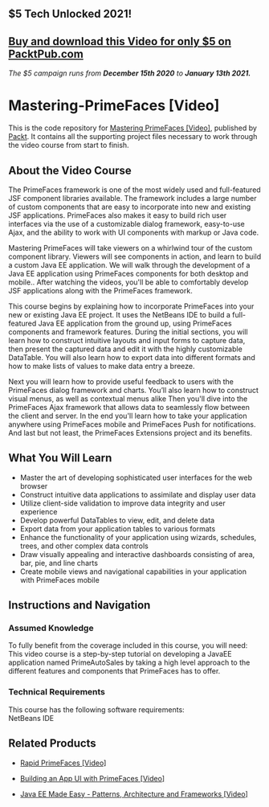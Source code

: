 ## $5 Tech Unlocked 2021!
[Buy and download this Video for only $5 on PacktPub.com](https://www.packtpub.com/product/mastering-primefaces-video/9781783988068)
-----
*The $5 campaign         runs from __December 15th 2020__ to __January 13th 2021.__*

# Mastering-PrimeFaces [Video]
This is the code repository for [Mastering PrimeFaces [Video]](https://www.packtpub.com/web-development/mastering-primefaces-video), published by [Packt](https://www.packtpub.com/?utm_source=github). It contains all the supporting project files necessary to work through the video course from start to finish.
## About the Video Course
The PrimeFaces framework is one of the most widely used and full-featured JSF component libraries available. The framework includes a large number of custom components that are easy to incorporate into new and existing JSF applications. PrimeFaces also makes it easy to build rich user interfaces via the use of a customizable dialog framework, easy-to-use Ajax, and the ability to work with UI components with markup or Java code.

Mastering PrimeFaces will take viewers on a whirlwind tour of the custom component library. Viewers will see components in action, and learn to build a custom Java EE application. We will walk through the development of a Java EE application using PrimeFaces components for both desktop and mobile.. After watching the videos, you'll be able to comfortably develop JSF applications along with the PrimeFaces framework.

This course begins by explaining how to incorporate PrimeFaces into your new or existing Java EE project. It uses the NetBeans IDE to build a full-featured Java EE application from the ground up, using PrimeFaces components and framework features. During the initial sections, you will learn how to construct intuitive layouts and input forms to capture data, then present the captured data and edit it with the highly customizable DataTable. You will also learn how to export data into different formats and how to make lists of values to make data entry a breeze.

Next you will learn how to provide useful feedback to users with the PrimeFaces dialog framework and charts. 
You’ll also learn how to construct visual menus, as well as contextual menus alike Then you'll dive into the PrimeFaces Ajax framework that allows data to seamlessly flow between the client and server.
In the end you'll learn how to take your application anywhere using PrimeFaces mobile and PrimeFaces Push for notifications. And last but not least, the PrimeFaces Extensions project and its benefits.

<H2>What You Will Learn</H2>
<DIV class=book-info-will-learn-text>
<UL>
<LI>Master the art of developing sophisticated user interfaces for the web browser 
<LI>Construct intuitive data applications to assimilate and display user data
<LI>Utilize client-side validation to improve data integrity and user experience
<LI>Develop powerful DataTables to view, edit, and delete data
<LI>Export data from your application tables to various formats
<LI>Enhance the functionality of your application using wizards, schedules, trees, and other complex data controls
<LI>Draw visually appealing and interactive dashboards consisting of area, bar, pie, and line charts
<LI>Create mobile views and navigational capabilities in your application with PrimeFaces mobile </LI></UL></DIV>

## Instructions and Navigation
### Assumed Knowledge
To fully benefit from the coverage included in this course, you will need:<br/>
This video course is a step-by-step tutorial on developing a JavaEE application named PrimeAutoSales by taking a high level approach to the different features and components that PrimeFaces has to offer.
### Technical Requirements
This course has the following software requirements:<br/>
NetBeans IDE

## Related Products
* [Rapid PrimeFaces [Video]](https://www.packtpub.com/web-development/rapid-primefaces-video)

* [Building an App UI with PrimeFaces [Video]](https://www.packtpub.com/web-development/building-app-ui-primefaces-video)

* [Java EE Made Easy - Patterns, Architecture and Frameworks [Video]](https://www.packtpub.com/application-development/java-ee-made-easy-patterns-architecture-and-frameworks-video)


